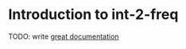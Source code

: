 # Introduction to int-2-freq

TODO: write [great documentation](http://jacobian.org/writing/what-to-write/)
